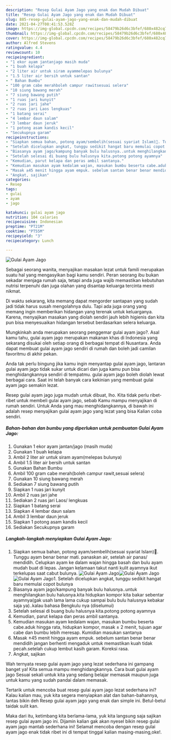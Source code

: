 ```yaml
---
description: "Resep Gulai Ayam Jago yang enak dan Mudah Dibuat"
title: "Resep Gulai Ayam Jago yang enak dan Mudah Dibuat"
slug: 885-resep-gulai-ayam-jago-yang-enak-dan-mudah-dibuat
date: 2021-04-27T08:41:53.528Z
image: https://img-global.cpcdn.com/recipes/58479b26d6c3bfef/680x482cq70/gulai-ayam-jago-foto-resep-utama.jpg
thumbnail: https://img-global.cpcdn.com/recipes/58479b26d6c3bfef/680x482cq70/gulai-ayam-jago-foto-resep-utama.jpg
cover: https://img-global.cpcdn.com/recipes/58479b26d6c3bfef/680x482cq70/gulai-ayam-jago-foto-resep-utama.jpg
author: Alfred Stevens
ratingvalue: 4.4
reviewcount: 10
recipeingredient:
- "1 ekor ayam jantanjago masih muda"
- "1 buah kelapa"
- "2 liter air untuk siram ayammelepas bulunya"
- "1.5 liter air bersih untuk santan"
- " Bahan Bumbu"
- "100 gram cabe merahboleh campur rawitsesuai selera"
- "10 siung bawang merah"
- "7 siung bawang putih"
- "1 ruas jari kunyit"
- "2 ruas jari jahe"
- "2 ruas jari Laos lengkuas"
- "1 batang serai"
- "4 lembar daun salam"
- "3 lembar daun jeruk"
- "1 potong asam kandis kecil"
- "Secukupnya garam"
recipeinstructions:
- "Siapkan semua bahan, potong ayam/sembelih(sesuai syariat Islam)🙂. Tunggu ayam benar benar mati. panaskan air, setelah air panas/ mendidih. Celupkan ayam ke dalam wajan hingga basah dan bulu ayam mudah buat di lepas. Jangan kelamaan takut nanti kulit ayamnya ikut terkelupas saat cabut bulunya."
- "Setelah dicelupkan angkat, tunggu sedikit hangat baru memulai copot bulunya"
- "Biasanya ayam jago/kampung banyak bulu halusnya..untuk menghilangkan bulu halusnya.kita hidupkan kompor kita bakar sebentar ayamnya(gak usah lama lama cukup sampai bulu bulu halusnya kebakar saja ya)..kalau bahasa Bengkulu nya (diselumui)"
- "Setelah selesai di buang bulu halusnya kita.potong potong ayamnya"
- "Kemudian, parut kelapa dan peras ambil santanya."
- "Kemudian masukan ayam kedalam wajan, masukan bumbu beserta cabe.aduk hingga rata, hidupkan kompor, masak ± 2 menit, tujuan agar cabe dan bumbu lebih meresap. Kumidian masukan santanya"
- "Masak ±45 menit hingga ayam empuk. sebelum santan benar benar mendidih jangan berhenti mengaduk untuk memastikan kuah tidak pecah.setelah cukup lembut kasih garam. Koreksi rasa."
- "Angkat, sajikan"
categories:
- Resep
tags:
- gulai
- ayam
- jago

katakunci: gulai ayam jago 
nutrition: 104 calories
recipecuisine: Indonesian
preptime: "PT21M"
cooktime: "PT55M"
recipeyield: "3"
recipecategory: Lunch

---
```



![Gulai Ayam Jago](https://img-global.cpcdn.com/recipes/58479b26d6c3bfef/680x482cq70/gulai-ayam-jago-foto-resep-utama.jpg)

Sebagai seorang wanita, menyajikan masakan lezat untuk famili merupakan suatu hal yang mengasyikan bagi kamu sendiri. Peran seorang ibu bukan sekadar menjaga rumah saja, tetapi anda juga wajib memastikan kebutuhan nutrisi terpenuhi dan juga olahan yang disantap keluarga tercinta mesti nikmat.

Di waktu  sekarang, kita memang dapat mengorder santapan yang sudah jadi tidak harus susah mengolahnya dulu. Tapi ada juga orang yang memang ingin memberikan hidangan yang terenak untuk keluarganya. Karena, menyajikan masakan yang diolah sendiri jauh lebih higienis dan kita pun bisa menyesuaikan hidangan tersebut berdasarkan selera keluarga. 



Mungkinkah anda merupakan seorang penggemar gulai ayam jago?. Asal kamu tahu, gulai ayam jago merupakan makanan khas di Indonesia yang sekarang disukai oleh setiap orang di berbagai tempat di Nusantara. Anda dapat membuat gulai ayam jago sendiri di rumah dan boleh jadi camilan favoritmu di akhir pekan.

Anda tak perlu bingung jika kamu ingin menyantap gulai ayam jago, lantaran gulai ayam jago tidak sukar untuk dicari dan juga kamu pun bisa menghidangkannya sendiri di tempatmu. gulai ayam jago boleh diolah lewat berbagai cara. Saat ini telah banyak cara kekinian yang membuat gulai ayam jago semakin lezat.

Resep gulai ayam jago juga mudah untuk dibuat, lho. Kita tidak perlu ribet-ribet untuk membeli gulai ayam jago, sebab Kamu mampu menyajikan di rumah sendiri. Untuk Anda yang mau menghidangkannya, di bawah ini adalah resep menyajikan gulai ayam jago yang lezat yang bisa Kalian coba sendiri.

<!--inarticleads1-->

##### Bahan-bahan dan bumbu yang diperlukan untuk pembuatan Gulai Ayam Jago:

1. Gunakan 1 ekor ayam jantan/jago (masih muda)
1. Gunakan 1 buah kelapa
1. Ambil 2 liter air untuk siram ayam(melepas bulunya)
1. Ambil 1.5 liter air bersih untuk santan
1. Gunakan  Bahan Bumbu
1. Ambil 100 gram cabe merah(boleh campur rawit,sesuai selera)
1. Gunakan 10 siung bawang merah
1. Sediakan 7 siung bawang putih
1. Siapkan 1 ruas jari kunyit
1. Ambil 2 ruas jari jahe
1. Sediakan 2 ruas jari Laos/ lengkuas
1. Siapkan 1 batang serai
1. Siapkan 4 lembar daun salam
1. Ambil 3 lembar daun jeruk
1. Siapkan 1 potong asam kandis kecil
1. Sediakan Secukupnya garam




<!--inarticleads2-->

##### Langkah-langkah menyiapkan Gulai Ayam Jago:

1. Siapkan semua bahan, potong ayam/sembelih(sesuai syariat Islam)🙂. Tunggu ayam benar benar mati. panaskan air, setelah air panas/ mendidih. Celupkan ayam ke dalam wajan hingga basah dan bulu ayam mudah buat di lepas. Jangan kelamaan takut nanti kulit ayamnya ikut terkelupas saat cabut bulunya.
<img src="https://img-global.cpcdn.com/steps/d7ea60f708e0f2d8/160x128cq70/gulai-ayam-jago-langkah-memasak-1-foto.jpg" alt="Gulai Ayam Jago"><img src="https://img-global.cpcdn.com/steps/cc4ba078195bbcf2/160x128cq70/gulai-ayam-jago-langkah-memasak-1-foto.jpg" alt="Gulai Ayam Jago"><img src="https://img-global.cpcdn.com/steps/2c642e627ab05b69/160x128cq70/gulai-ayam-jago-langkah-memasak-1-foto.jpg" alt="Gulai Ayam Jago">1. Setelah dicelupkan angkat, tunggu sedikit hangat baru memulai copot bulunya
1. Biasanya ayam jago/kampung banyak bulu halusnya..untuk menghilangkan bulu halusnya.kita hidupkan kompor kita bakar sebentar ayamnya(gak usah lama lama cukup sampai bulu bulu halusnya kebakar saja ya)..kalau bahasa Bengkulu nya (diselumui)
1. Setelah selesai di buang bulu halusnya kita.potong potong ayamnya
1. Kemudian, parut kelapa dan peras ambil santanya.
1. Kemudian masukan ayam kedalam wajan, masukan bumbu beserta cabe.aduk hingga rata, hidupkan kompor, masak ± 2 menit, tujuan agar cabe dan bumbu lebih meresap. Kumidian masukan santanya
1. Masak ±45 menit hingga ayam empuk. sebelum santan benar benar mendidih jangan berhenti mengaduk untuk memastikan kuah tidak pecah.setelah cukup lembut kasih garam. Koreksi rasa.
1. Angkat, sajikan




Wah ternyata resep gulai ayam jago yang lezat sederhana ini gampang banget ya! Kita semua mampu menghidangkannya. Cara buat gulai ayam jago Sesuai sekali untuk kita yang sedang belajar memasak maupun juga untuk kamu yang sudah pandai dalam memasak.

Tertarik untuk mencoba buat resep gulai ayam jago lezat sederhana ini? Kalau kalian mau, yuk kita segera menyiapkan alat dan bahan-bahannya, lantas bikin deh Resep gulai ayam jago yang enak dan simple ini. Betul-betul taidak sulit kan. 

Maka dari itu, ketimbang kita berlama-lama, yuk kita langsung saja sajikan resep gulai ayam jago ini. Dijamin kalian gak akan nyesel bikin resep gulai ayam jago mantab sederhana ini! Selamat mencoba dengan resep gulai ayam jago enak tidak ribet ini di tempat tinggal kalian masing-masing,oke!.

